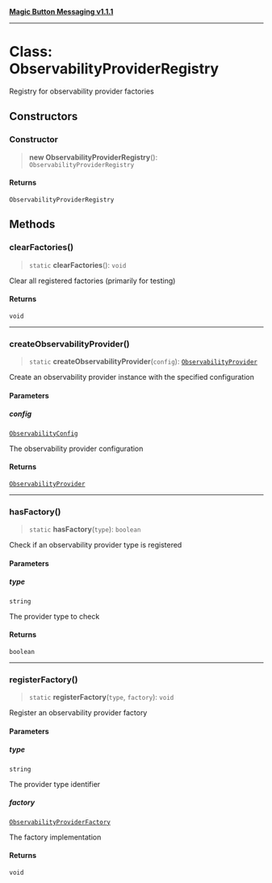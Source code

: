 [**Magic Button Messaging v1.1.1**](../README.md)

***

# Class: ObservabilityProviderRegistry

Registry for observability provider factories

## Constructors

### Constructor

> **new ObservabilityProviderRegistry**(): `ObservabilityProviderRegistry`

#### Returns

`ObservabilityProviderRegistry`

## Methods

### clearFactories()

> `static` **clearFactories**(): `void`

Clear all registered factories (primarily for testing)

#### Returns

`void`

***

### createObservabilityProvider()

> `static` **createObservabilityProvider**(`config`): [`ObservabilityProvider`](../interfaces/ObservabilityProvider.md)

Create an observability provider instance with the specified configuration

#### Parameters

##### config

[`ObservabilityConfig`](../interfaces/ObservabilityConfig.md)

The observability provider configuration

#### Returns

[`ObservabilityProvider`](../interfaces/ObservabilityProvider.md)

***

### hasFactory()

> `static` **hasFactory**(`type`): `boolean`

Check if an observability provider type is registered

#### Parameters

##### type

`string`

The provider type to check

#### Returns

`boolean`

***

### registerFactory()

> `static` **registerFactory**(`type`, `factory`): `void`

Register an observability provider factory

#### Parameters

##### type

`string`

The provider type identifier

##### factory

[`ObservabilityProviderFactory`](../interfaces/ObservabilityProviderFactory.md)

The factory implementation

#### Returns

`void`
